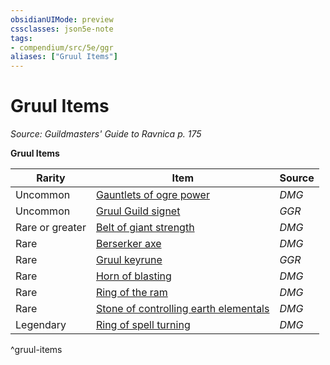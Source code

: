 ```yaml
---
obsidianUIMode: preview
cssclasses: json5e-note
tags:
- compendium/src/5e/ggr
aliases: ["Gruul Items"]
---
```

# Gruul Items
*Source: Guildmasters' Guide to Ravnica p. 175* 

**Gruul Items**

| Rarity | Item | Source |
|--------|------|--------|
| Uncommon | [Gauntlets of ogre power](2-Mechanics/CLI/items/gauntlets-of-ogre-power.md) | *DMG* |
| Uncommon | [Gruul Guild signet](2-Mechanics/CLI/items/gruul-guild-signet-ggr.md) | *GGR* |
| Rare or greater | [Belt of giant strength](2-Mechanics/CLI/items/belt-of-giant-strength-dmg.md) | *DMG* |
| Rare | [Berserker axe](2-Mechanics/CLI/items/berserker-axe.md) | *DMG* |
| Rare | [Gruul keyrune](2-Mechanics/CLI/items/gruul-keyrune-ggr.md) | *GGR* |
| Rare | [Horn of blasting](2-Mechanics/CLI/items/horn-of-blasting.md) | *DMG* |
| Rare | [Ring of the ram](2-Mechanics/CLI/items/ring-of-the-ram.md) | *DMG* |
| Rare | [Stone of controlling earth elementals](2-Mechanics/CLI/items/stone-of-controlling-earth-elementals.md) | *DMG* |
| Legendary | [Ring of spell turning](2-Mechanics/CLI/items/ring-of-spell-turning.md) | *DMG* |
^gruul-items
